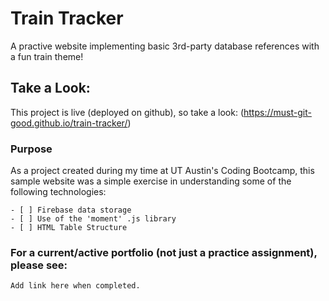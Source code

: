 # Train Tracker
A practive website implementing basic 3rd-party database references with a fun train theme!

## Take a Look: 

This project is live (deployed on github), so take a look:
  (https://must-git-good.github.io/train-tracker/)

### Purpose

As a project created during my time at UT Austin's Coding Bootcamp, this sample website was a simple exercise in understanding some of the following technologies:

```
- [ ] Firebase data storage
- [ ] Use of the 'moment' .js library
- [ ] HTML Table Structure

```

### For a current/active portfolio (not just a practice assignment), please see:

```
Add link here when completed.
```

